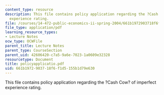 ```yaml
---
content_type: resource
description: This file contains policy application regarding the ?Cash Cow? of imperfect
  experience rating.
file: /courses/14-472-public-economics-ii-spring-2004/661b1972903718f6f1d5155b1d79e630_policyapplicatio.pdf
file_type: application/pdf
learning_resource_types:
- Lecture Notes
ocw_type: OCWFile
parent_title: Lecture Notes
parent_type: CourseSection
parent_uid: 42606420-c7a5-9a6e-7023-1a0609e32328
resourcetype: Document
title: policyapplicatio.pdf
uid: 661b1972-9037-18f6-f1d5-155b1d79e630
---
```

This file contains policy application regarding the ?Cash Cow? of imperfect experience rating.

